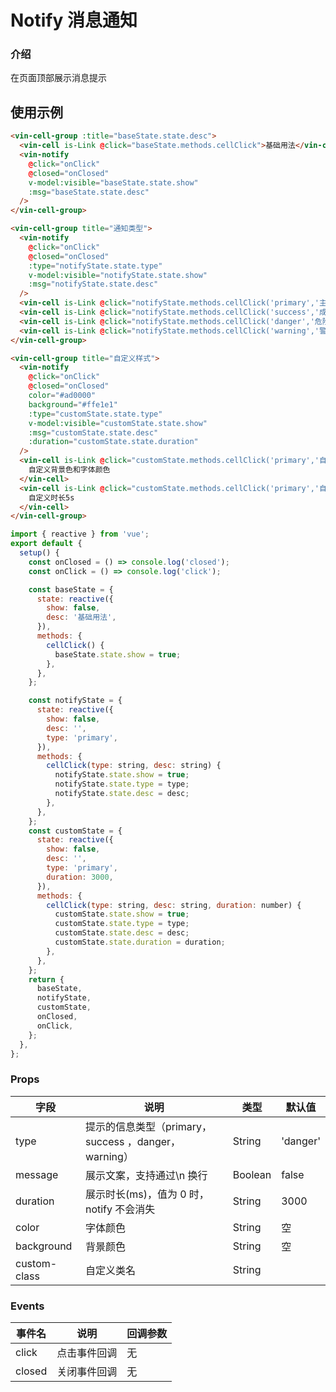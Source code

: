 # Notify 消息通知

### 介绍

在页面顶部展示消息提示

## 使用示例

```html
<vin-cell-group :title="baseState.state.desc">
  <vin-cell is-Link @click="baseState.methods.cellClick">基础用法</vin-cell>
  <vin-notify
    @click="onClick"
    @closed="onClosed"
    v-model:visible="baseState.state.show"
    :msg="baseState.state.desc"
  />
</vin-cell-group>

<vin-cell-group title="通知类型">
  <vin-notify
    @click="onClick"
    @closed="onClosed"
    :type="notifyState.state.type"
    v-model:visible="notifyState.state.show"
    :msg="notifyState.state.desc"
  />
  <vin-cell is-Link @click="notifyState.methods.cellClick('primary','主要通知')">主要通知</vin-cell>
  <vin-cell is-Link @click="notifyState.methods.cellClick('success','成功通知')">成功通知</vin-cell>
  <vin-cell is-Link @click="notifyState.methods.cellClick('danger','危险通知')">危险通知</vin-cell>
  <vin-cell is-Link @click="notifyState.methods.cellClick('warning','警告通知')">警告通知</vin-cell>
</vin-cell-group>

<vin-cell-group title="自定义样式">
  <vin-notify
    @click="onClick"
    @closed="onClosed"
    color="#ad0000"
    background="#ffe1e1"
    :type="customState.state.type"
    v-model:visible="customState.state.show"
    :msg="customState.state.desc"
    :duration="customState.state.duration"
  />
  <vin-cell is-Link @click="customState.methods.cellClick('primary','自定义背景色和字体颜色')">
    自定义背景色和字体颜色
  </vin-cell>
  <vin-cell is-Link @click="customState.methods.cellClick('primary','自定义时长5s',5000)">
    自定义时长5s
  </vin-cell>
</vin-cell-group>
```

```javascript
import { reactive } from 'vue';
export default {
  setup() {
    const onClosed = () => console.log('closed');
    const onClick = () => console.log('click');

    const baseState = {
      state: reactive({
        show: false,
        desc: '基础用法',
      }),
      methods: {
        cellClick() {
          baseState.state.show = true;
        },
      },
    };

    const notifyState = {
      state: reactive({
        show: false,
        desc: '',
        type: 'primary',
      }),
      methods: {
        cellClick(type: string, desc: string) {
          notifyState.state.show = true;
          notifyState.state.type = type;
          notifyState.state.desc = desc;
        },
      },
    };
    const customState = {
      state: reactive({
        show: false,
        desc: '',
        type: 'primary',
        duration: 3000,
      }),
      methods: {
        cellClick(type: string, desc: string, duration: number) {
          customState.state.show = true;
          customState.state.type = type;
          customState.state.desc = desc;
          customState.state.duration = duration;
        },
      },
    };
    return {
      baseState,
      notifyState,
      customState,
      onClosed,
      onClick,
    };
  },
};
```

### Props

| 字段         | 说明                                                 | 类型    | 默认值   |
| ------------ | ---------------------------------------------------- | ------- | -------- |
| type         | 提示的信息类型（primary，success ，danger，warning） | String  | 'danger' |
| message      | 展示文案，支持通过\n 换行                            | Boolean | false    |
| duration     | 展示时长(ms)，值为 0 时，notify 不会消失             | String  | 3000     |
| color        | 字体颜色                                             | String  | 空       |
| background   | 背景颜色                                             | String  | 空       |
| custom-class | 自定义类名                                           | String  |          |

### Events

| 事件名 | 说明         | 回调参数 |
| ------ | ------------ | -------- |
| click  | 点击事件回调 | 无       |
| closed | 关闭事件回调 | 无       |
